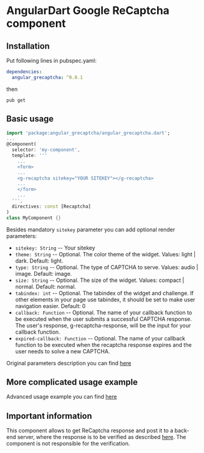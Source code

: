 # AngularDart Google ReCaptcha component

## Installation

Put following lines in pubspec.yaml:

```yaml
dependencies:
  angular_grecaptcha: ^0.0.1
```

then

```
pub get
```

## Basic usage

```dart
import 'package:angular_grecaptcha/angular_grecaptcha.dart';
...
@Component(
  selector: 'my-component',
  template: '''
    ...
    <form>
    ...
    <g-recaptcha sitekey="YOUR SITEKEY"></g-recaptcha>
    ...
    </form>
    ...
  ''',
  directives: const [Recaptcha]
)
class MyComponent {}
```

Besides mandatory `sitekey` parameter you can add optional render parameters:
* `sitekey: String` --  Your sitekey
* `theme: String` --  Optional. The color theme of the widget. Values: light | dark. Default: light.
* `type: String`  --  Optional. The type of CAPTCHA to serve. Values: audio | image. Default: image.
* `size: String`  --  Optional. The size of the widget. Values: compact | normal. Default: normal.
* `tabindex: int` --  Optional. The tabindex of the widget and challenge.  If other elements in your page use tabindex, it should be set to make user navigation easier. Default: 0
* `callback: Function`  --  Optional. The name of your callback function to be executed when the user submits a successful CAPTCHA response. The user's response, g-recaptcha-response, will be the input for your callback function.
* `expired-callback: Function`  --  Optional. The name of your callback function to be executed when the recaptcha response expires and the user needs to solve a new CAPTCHA.

Original parameters description you can find [here](https://developers.google.com/recaptcha/docs/display#render_param)

## More complicated usage example

Advanced usage example you can find [here](https://gist.github.com/alexd1971/e973dc20abfddf29f4ea77eec7f84347)

## Important information

This component allows to get ReCaptcha response and post it to a back-end server, where the response is to be verified as described [here](https://developers.google.com/recaptcha/docs/verify). The component is not responsible for the verification.